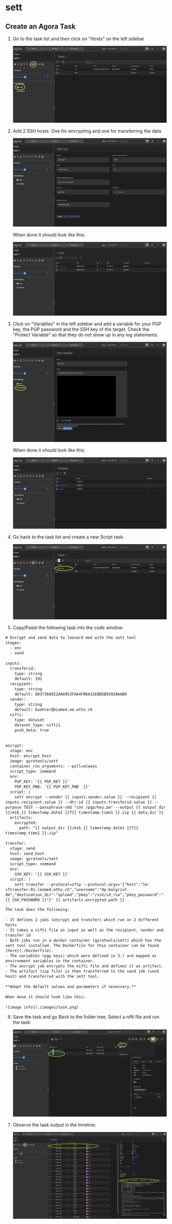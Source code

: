 # sett

## Create an Agora Task

1. Go to the task list and then click on "Hosts" on the left sidebar
 
    ![image info](./images/go_to_hosts.png)

2. Add 2 SSH hosts. One for encrypting and one for transferring the data

    ![image info](./images/add_host.png)

    When done it should look like this:

    ![image info](./images/hosts.png)

3. Click on "Variables" in the left sidebar and add a variable for your PGP key, the PGP password and the SSH key of the target. Check the "Protect Variable" so that they do not show up in any log statements. 

    ![image info](./images/add_variable.png)

    When done it should look like this:

    ![image info](./images/variables.png)

4. Go back to the task list and create a new Script task:

    ![image info](./images/new_script_task.png)

5. Copy/Paste the following task into the code window:

```
# Encrypt and send data to leonard med with the sett tool
stages:
  - enc   
  - send

inputs: 
  transferid: 
    type: string 
    default: 191  
  recipient: 
    type: string  
    default: 6D37368822AA6953FA64FB6A31E8B5B93920AAB0   
  sender: 
    type: string       
    default: buehrer@biomed.ee.ethz.ch  
  nifti:
    type: dataset
    dataset_type: nifti1                    
    push_data: true
  

encrypt:     
  stage: enc
  host: encrypt_host   
  image: gyrotools/sett  
  container_run_arguments: --pull=always     
  script_type: command
  env:    
    PGP_KEY: '{{ PGP_KEY }}'
    PGP_KEY_PWD: '{{ PGP_KEY_PWD  }}'
  script: |            
    sett encrypt --sender {{ inputs.sender.value }} --recipient {{ inputs.recipient.value }} --dtr-id {{ inputs.transferid.value }} --purpose TEST --passphrase-cmd "cat /pgp/key.pw" --output {{ output_dir }}/mib_{{ timestamp.date1 }}T{{ timestamp.time1 }}.zip {{ data_dir }}
  artifacts:
    encrypted:
      path: "{{ output_dir }}/mib_{{ timestamp.date1 }}T{{ timestamp.time1 }}.zip" 

transfer:  
  stage: send  
  host: send_host   
  image: gyrotools/sett  
  script_type: command
  env:    
    SSH_KEY: '{{ SSH_KEY }}' 
  script: |  
    sett transfer --protocol=sftp --protocol-args='{"host":"lm-sftransfer-01.leomed.ethz.ch","username":"dp-balgrist-dm","destination_dir":"upload","pkey":"/ssh/id_rsa","pkey_password":"{{ SSH_PASSWORD }}"}' {{ artifacts.encrypted.path }}    
```

    The task does the following:

    - It defines 2 jobs (encrypt and transfer) which run on 2 different hosts
    - It takes a nifti file as input as well as the recipient, sender and transfer id
    - Both jobs run in a docker container (gyrotools/sett) which has the sett tool installed. The Dockerfile for this container can be found [here](./Dockerfile).
    - The variables (pgp keys) which were defined in 3.) are mapped as environment variables in the container.
    - The encrypt job encrypts the nifti file and defines it as artifact. 
    - The artifact (zip file) is then transferred to the send job (send host) and transferred with the sett tool. 
            
    **Adapt the default values and parameters if necessary.**
    
    When done it should look like this:

    ![image info](./images/task.png)

6. Save the task and go Back to the folder tree. Select a nifti file and run the task:

    ![image info](./images/run_task.png)

7. Observe the task output in the timeline:

    ![image info](./images/timeline.png)

